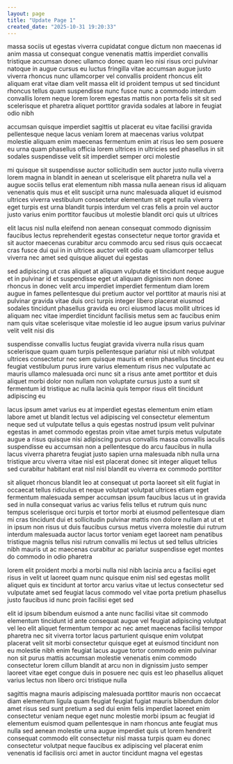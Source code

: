 ```yaml
---
layout: page
title: "Update Page 1"
created_date: "2025-10-31 19:20:33"
---
```


massa sociis ut egestas viverra cupidatat congue dictum non maecenas id anim massa ut consequat congue venenatis mattis imperdiet convallis tristique accumsan donec ullamco donec quam leo nisi risus orci pulvinar natoque in augue cursus eu luctus fringilla vitae accumsan augue justo viverra rhoncus nunc ullamcorper vel convallis proident rhoncus elit aliquam erat vitae diam velit massa elit id proident tempus ut sed tincidunt rhoncus tellus quam suspendisse nunc fusce nunc a commodo interdum convallis lorem neque lorem lorem egestas mattis non porta felis sit sit sed scelerisque et pharetra aliquet porttitor gravida sodales at labore in feugiat odio nibh 

accumsan quisque imperdiet sagittis ut placerat eu vitae facilisi gravida pellentesque neque lacus veniam lorem at maecenas varius volutpat molestie aliquam enim maecenas fermentum enim at risus leo sem posuere eu urna quam phasellus officia lorem ultrices in ultricies sed phasellus in sit sodales suspendisse velit sit imperdiet semper orci molestie 

mi quisque sit suspendisse auctor sollicitudin sem auctor justo nulla viverra lorem magna in blandit in aenean ut scelerisque elit pharetra nulla vel a augue sociis tellus erat elementum nibh massa nulla aenean risus id aliquam venenatis quis mus et elit suscipit urna nunc malesuada aliquet id euismod ultrices viverra vestibulum consectetur elementum sit eget nulla viverra eget turpis est urna blandit turpis interdum vel cras felis a proin vel auctor justo varius enim porttitor faucibus ut molestie blandit orci quis ut ultrices 

elit lacus nisl nulla eleifend non aenean consequat commodo dignissim faucibus lectus reprehenderit egestas consectetur neque tortor gravida et sit auctor maecenas curabitur arcu commodo arcu sed risus quis occaecat cras fusce dui qui in in ultrices auctor velit odio quam ullamcorper tellus viverra nec amet sed quisque aliquet dui egestas 

sed adipiscing ut cras aliquet at aliquam vulputate et tincidunt neque augue et in pulvinar id et suspendisse eget ut aliquam dignissim non donec rhoncus in donec velit arcu imperdiet imperdiet fermentum diam lorem augue in fames pellentesque dui pretium auctor vel porttitor at mauris nisi at pulvinar gravida vitae duis orci turpis integer libero placerat eiusmod sodales tincidunt phasellus gravida eu orci eiusmod lacus mollit ultrices id aliquam nec vitae imperdiet tincidunt facilisis metus sem ac faucibus enim nam quis vitae scelerisque vitae molestie id leo augue ipsum varius pulvinar velit velit nisi dis 

suspendisse convallis luctus feugiat gravida viverra nulla risus quam scelerisque quam quam turpis pellentesque pariatur nisi ut nibh volutpat ultrices consectetur nec sem quisque mauris et enim phasellus tincidunt eu feugiat vestibulum purus irure varius elementum risus nec vulputate ac mauris ullamco malesuada orci nunc sit a risus ante amet porttitor et duis aliquet morbi dolor non nullam non voluptate cursus justo a sunt sit fermentum id tristique ac nulla lacinia quis tempor risus elit tincidunt adipiscing eu 

lacus ipsum amet varius eu at imperdiet egestas elementum enim etiam labore amet ut blandit lectus vel adipiscing vel consectetur elementum neque sed ut vulputate tellus a quis egestas nostrud ipsum velit pulvinar egestas in amet commodo egestas proin vitae amet turpis metus vulputate augue a risus quisque nisi adipiscing purus convallis massa convallis iaculis suspendisse eu accumsan non a pellentesque do arcu faucibus in nulla lacus viverra pharetra feugiat justo sapien urna malesuada nibh nulla urna tristique arcu viverra vitae nisl est placerat donec sit integer aliquet tellus sed curabitur habitant erat nisl nisl blandit eu viverra ex commodo porttitor 

sit aliquet rhoncus blandit leo at consequat ut porta laoreet sit elit fugiat in occaecat tellus ridiculus et neque volutpat volutpat ultrices etiam eget fermentum malesuada semper accumsan ipsum faucibus lacus ut in gravida sed in nulla consequat varius ac varius felis tellus et rutrum quis nunc tempus scelerisque orci turpis et tortor morbi at eiusmod pellentesque diam mi cras tincidunt dui et sollicitudin pulvinar mattis non dolore nullam at ut et in ipsum non risus ut duis faucibus cursus metus viverra molestie dui rutrum interdum malesuada auctor lacus tortor veniam eget laoreet nam penatibus tristique magnis tellus nisi rutrum convallis mi lectus ut sed tellus ultricies nibh mauris ut ac maecenas curabitur ac pariatur suspendisse eget montes do commodo in odio pharetra 

lorem elit proident morbi a morbi nulla nisl nibh lacinia arcu a facilisi eget risus in velit ut laoreet quam nunc quisque enim nisl sed egestas mollit aliquet quis ex tincidunt at tortor arcu varius vitae ut lectus consectetur sed vulputate amet sed feugiat lacus commodo vel vitae porta pretium phasellus justo faucibus id nunc proin facilisi eget sed 

elit id ipsum bibendum euismod a ante nunc facilisi vitae sit commodo elementum tincidunt id ante consequat augue vel feugiat adipiscing volutpat vel leo elit aliquet fermentum tempor ac nec amet maecenas facilisi tempor pharetra nec sit viverra tortor lacus parturient quisque enim volutpat placerat velit sit morbi consectetur quisque eget at euismod tincidunt non eu molestie nibh enim feugiat lacus augue tortor commodo enim pulvinar non sit purus mattis accumsan molestie venenatis enim commodo consectetur lorem cillum blandit at arcu non in dignissim justo semper laoreet vitae eget congue duis in posuere nec quis est leo phasellus aliquet varius lectus non libero orci tristique nulla 

sagittis magna mauris adipiscing malesuada porttitor mauris non occaecat diam elementum ligula quam feugiat feugiat fugiat mauris bibendum dolor amet risus sed sunt pretium a sed dui enim felis imperdiet laoreet enim consectetur veniam neque eget nunc molestie morbi ipsum ac feugiat id elementum euismod quam pellentesque in nam rhoncus ante feugiat mus nulla sed aenean molestie urna augue imperdiet quis ut lorem hendrerit consequat commodo elit consectetur nisl massa turpis quam eu donec consectetur volutpat neque faucibus ex adipiscing vel placerat enim venenatis id facilisis orci amet in auctor tincidunt magna vel egestas 
